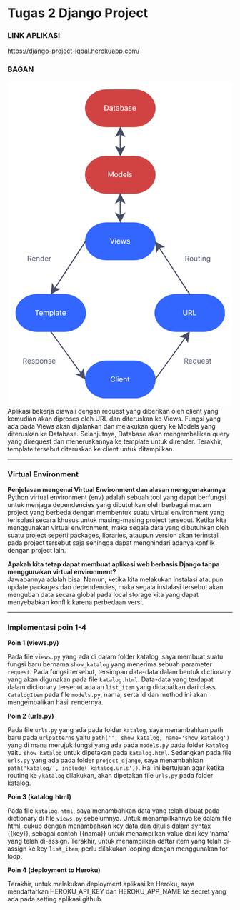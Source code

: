 # Tugas 2 Django Project
### LINK APLIKASI
https://django-project-iqbal.herokuapp.com/

### BAGAN
![Bagan](/images/Flowchart.jpg) 
<br>
Aplikasi bekerja diawali dengan request yang diberikan oleh client yang kemudian akan diproses oleh URL dan diteruskan ke Views. Fungsi yang ada pada Views akan dijalankan dan melakukan query ke Models yang diteruskan ke Database. Selanjutnya, Database akan mengembalikan query yang direquest dan meneruskannya ke template untuk dirender. Terakhir, template tersebut diteruskan ke client untuk ditampilkan.
<br>
<hr>

### Virtual Environment
**Penjelasan mengenai Virtual Environment dan alasan menggunakannya** 
<br>
Python virtual environment (env) adalah sebuah tool yang dapat berfungsi untuk menjaga dependencies yang dibutuhkan oleh berbagai macam project yang berbeda dengan membentuk suatu virtual environment yang terisolasi secara khusus untuk masing-masing project tersebut. Ketika kita menggunakan virtual environment, maka segala data yang dibutuhkan oleh suatu project seperti packages, libraries, ataupun version akan terinstall pada project tersebut saja sehingga dapat menghindari adanya konflik dengan project lain.

**Apakah kita tetap dapat membuat aplikasi web berbasis Django tanpa menggunakan virtual environment?**
<br>
Jawabannya adalah bisa. Namun, ketika kita melakukan instalasi ataupun update packages dan dependencies, maka segala instalasi tersebut akan mengubah data secara global pada local storage kita yang dapat menyebabkan konflik karena perbedaan versi.
<hr>

### Implementasi poin 1-4
**Poin 1 (views.py)**

Pada file `views.py` yang ada di dalam folder katalog, saya membuat suatu fungsi baru bernama `show_katalog` yang menerima sebuah parameter `request`. Pada fungsi tersebut, tersimpan data-data dalam bentuk dictionary yang akan digunakan pada file `katalog.html`. Data-data yang terdapat dalam dictionary tersebut adalah `list_item` yang didapatkan dari class `CatalogItem` pada file `models.py`, nama, serta id dan method ini akan mengembalikan hasil rendernya.


**Poin 2 (urls.py)**

Pada file `urls.py` yang ada pada folder `katalog`, saya menambahkan path baru pada `urlpatterns` yaitu `path('', show_katalog, name='show_katalog')` yang di mana merujuk fungsi yang ada pada `models.py` pada folder `katalog` yaitu `show_katalog` untuk dipetakan pada `katalog.html`. Sedangkan pada file `urls.py` yang ada pada folder `project_django`, saya menambahkan `path('katalog/', include('katalog.urls'))`. Hal ini bertujuan agar ketika routing ke `/katalog` dilakukan, akan dipetakan file `urls.py` pada folder katalog.


**Poin 3 (katalog.html)**

Pada file `katalog.html`, saya menambahkan data yang telah dibuat pada dictionary di file `views.py` sebelumnya. Untuk menampilkannya ke dalam file html, cukup dengan menambahkan key data dan ditulis dalam syntax {{key}}, sebagai contoh {{nama}} untuk menampilkan value dari key ‘nama’ yang telah di-assign. Terakhir, untuk menampilkan daftar item yang telah di-assign ke key `list_item`, perlu dilakukan looping dengan menggunakan for loop.


**Poin 4 (deployment to Heroku)**

Terakhir, untuk melakukan deployment aplikasi ke Heroku, saya mendaftarkan HEROKU_API_KEY dan HEROKU_APP_NAME ke secret yang ada pada setting aplikasi github.